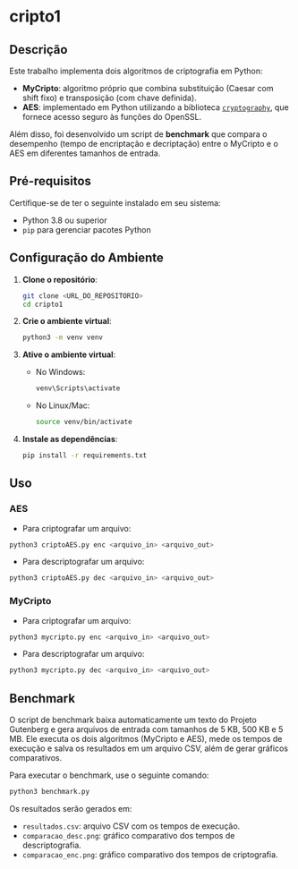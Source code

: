# cripto1

## Descrição

Este trabalho implementa dois algoritmos de criptografia em Python:  
- **MyCripto**: algoritmo próprio que combina substituição (Caesar com shift fixo) e transposição (com chave definida).  
- **AES**: implementado em Python utilizando a biblioteca [`cryptography`](https://cryptography.io), que fornece acesso seguro às funções do OpenSSL.  

Além disso, foi desenvolvido um script de **benchmark** que compara o desempenho (tempo de encriptação e decriptação) entre o MyCripto e o AES em diferentes tamanhos de entrada.


<!-- # Funcionamento da transposição:
# Texto: ATAQUENORTE
# Chave: LUA (ordem alfabética: A=1, L=2, U=3)

# L   U   A
# ----------
# A   T   A
# Q   U   E
# N   O   R
# T   E   X   (X = letra de enchimento)

# A = 1ª, L = 2ª, U = 3ª

# Coluna A: A E R X
# Coluna L: A Q N T
# Coluna U: T U O E

# Texto cifrado: AERXAQNTTUOE -->

## Pré-requisitos
Certifique-se de ter o seguinte instalado em seu sistema:
- Python 3.8 ou superior
- `pip` para gerenciar pacotes Python

## Configuração do Ambiente

1. **Clone o repositório**:
   ```sh
   git clone <URL_DO_REPOSITORIO>
   cd cripto1
    ```
2. **Crie o ambiente virtual**:
   ```sh
   python3 -m venv venv
   ```

3. **Ative o ambiente virtual**:
    - No Windows:
      ```sh
      venv\Scripts\activate
      ```
    - No Linux/Mac:
      ```sh
      source venv/bin/activate
      ```

4. **Instale as dependências**:
    ```sh
    pip install -r requirements.txt
    ```

## Uso

### AES
- Para criptografar um arquivo:
```sh
python3 criptoAES.py enc <arquivo_in> <arquivo_out>
```
- Para descriptografar um arquivo:
```sh
python3 criptoAES.py dec <arquivo_in> <arquivo_out>
```

### MyCripto
- Para criptografar um arquivo:
```sh
python3 mycripto.py enc <arquivo_in> <arquivo_out>
```
- Para descriptografar um arquivo:
```sh
python3 mycripto.py dec <arquivo_in> <arquivo_out>
```

## Benchmark
O script de benchmark baixa automaticamente um texto do Projeto Gutenberg e gera arquivos de entrada com tamanhos de 5 KB, 500 KB e 5 MB.
Ele executa os dois algoritmos (MyCripto e AES), mede os tempos de execução e salva os resultados em um arquivo CSV, além de gerar gráficos comparativos.

Para executar o benchmark, use o seguinte comando:
```sh
python3 benchmark.py
```

Os resultados serão gerados em:
- `resultados.csv`: arquivo CSV com os tempos de execução.
- `comparacao_desc.png`: gráfico comparativo dos tempos de descriptografia.
- `comparacao_enc.png`: gráfico comparativo dos tempos de criptografia.